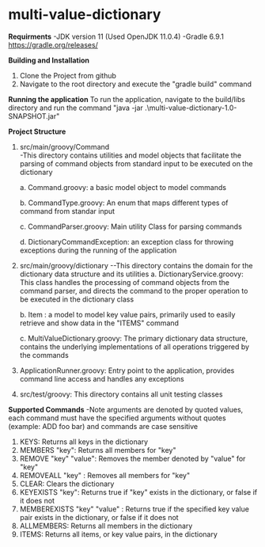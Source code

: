 # multi-value-dictionary


**Requirments**
-JDK version 11 (Used OpenJDK 11.0.4)
-Gradle 6.9.1  https://gradle.org/releases/

**Building and Installation**
1. Clone the Project from github
2. Navigate to the root directory and execute the  "gradle build" command

**Running the application**
To run the application, navigate to the build/libs directory and run the command "java -jar .\multi-value-dictionary-1.0-SNAPSHOT.jar"

**Project Structure**
1. src/main/groovy/Command  
    -This directory contains utilities and model objects that facilitate the parsing of command objects from standard input to be executed on the dictionary
    
      a. Command.groovy: a basic model object to model commands
      
      b. CommandType.groovy: An enum that maps different types of command from standar input
      
      c. CommandParser.groovy: Main utility Class for parsing commands
      
      d. DictionaryCommandException: an exception class for throwing exceptions during the running of the application
      
 2. src/main/groovy/dictionary
    --This directory contains the domain for the dictionary data structure and its utilities
      a. DictionaryService.groovy: This class handles the processing of command objects from the command parser, and
      directs the command to the proper operation to be executed in the dictionary class
      
      b. Item : a model to model key value pairs, primarily used to easily retrieve and show data in the "ITEMS" command
      
      c. MultiValueDictionary.groovy: The primary dictionary data structure, contains the underlying implementations of all operations triggered by the commands
      
  3. ApplicationRunner.groovy: Entry point to the application, provides command line access and handles any exceptions
  
  4. src/test/groovy: This directory contains all unit testing classes


**Supported Commands**
-Note arguments are denoted by quoted values, each command must have the specified arguments without quotes (example: ADD foo bar) and commands are case sensitive

1. KEYS: Returns all keys in the dictionary
2. MEMBERS "key": Returns all members for "key"
3. REMOVE "key" "value": Removes the member denoted by "value" for "key"
4. REMOVEALL "key" : Removes all members for "key"
5. CLEAR: Clears the dictionary
6. KEYEXISTS "key": Returns true if "key" exists in the dictionary, or false if it does not
7. MEMBEREXISTS "key" "value" : Returns true if the specified key value pair exists in the dictionary, or false if it does not
8. ALLMEMBERS: Returns all members in the dictionary
9. ITEMS: Returns all items, or key value pairs, in the dictionary


     
